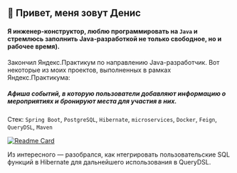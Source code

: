 ## 👋 Привет, меня зовут Денис

#### Я инженер-конструктор, люблю программировать на ``Java`` и стремлюсь заполнить Java-разработкой не только свободное, но и рабочее время).

Закончил Яндекс.Практикум по направлению Java-разработчик. Вот некоторые из моих проектов, выполненных в рамках Яндекс.Практикума:

##### Афиша событий, в которую пользователи добавляют информацию о мероприятиях и бронируют места для участия в них.
Стек: ``Spring Boot``, ``PostgreSQL``, ``Hibernate``, ``microservices``, ``Docker``, ``Feign``, ``QueryDSL``, ``Maven``

[![Readme Card](https://github-readme-stats.vercel.app/api/pin/?username=damikhaylov&repo=java-explore-with-me)](https://github.com/damikhaylov/java-explore-with-me)

Из интересного — разобрался, как нтегрировать пользовательские SQL функций в Hibernate для дальнейшего использования в QueryDSL.
